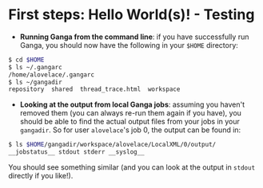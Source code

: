 # First steps: Hello World(s)! - Testing

* **Running Ganga from the command line**: if you have successfully
run Ganga, you should now have the following in your `$HOME` directory:
```bash
$ cd $HOME
$ ls ~/.gangarc
/home/alovelace/.gangarc
$ ls ~/gangadir
repository  shared  thread_trace.html  workspace
```

* **Looking at the output from local Ganga jobs**: assuming you
haven't removed them (you can always re-run them again if you have),
you should be able to find the actual output files from your jobs
in your `gangadir`. So for user `alovelace`'s job 0, the output
can be found in:
```bash
$ ls $HOME/gangadir/workspace/alovelace/LocalXML/0/output/
__jobstatus__ stdout stderr __syslog__
```
You should see something similar (and you can look at the output
in `stdout` directly if you like!).
